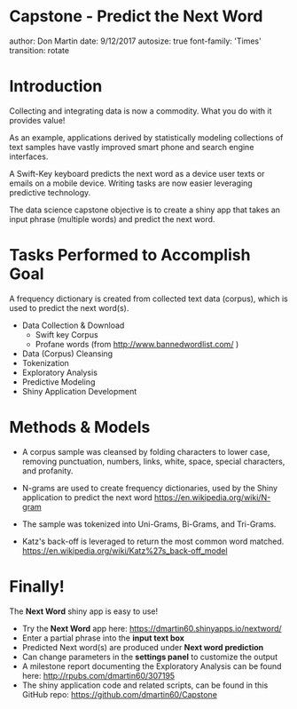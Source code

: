 Capstone - Predict the Next Word   
========================================================
author: Don Martin 
date: 9/12/2017
autosize: true
font-family: 'Times'
transition: rotate

Introduction
========================================================

Collecting and integrating data is now a commodity.  What you do with it provides value! 

As an example, applications derived by statistically modeling collections of text samples have vastly improved smart phone and search engine interfaces.

A Swift-Key keyboard predicts the next word as a device user texts or emails on a mobile device. Writing tasks are now easier leveraging predictive technology.  

The data science capstone objective is to create a shiny app that takes an input phrase (multiple words) and predict the next word.  



Tasks Performed to Accomplish Goal
========================================================

A frequency dictionary is created from collected text data (corpus), which is used to predict the next word(s).

- Data Collection & Download
  * Swift key Corpus 
  * Profane words (from http://www.bannedwordlist.com/ )
- Data (Corpus) Cleansing
- Tokenization
- Exploratory Analysis
- Predictive Modeling
- Shiny Application Development


Methods & Models
========================================================

- A corpus sample was cleansed by folding characters to lower case, removing punctuation, numbers, links, white, space, special characters, and profanity.

- N-grams are used to create frequency dictionaries, used by the Shiny application to predict the next word
https://en.wikipedia.org/wiki/N-gram

- The sample was tokenized into Uni-Grams, Bi-Grams, and Tri-Grams.

- Katz's back-off is leveraged to return the most common word matched.
https://en.wikipedia.org/wiki/Katz%27s_back-off_model
 
Finally!
========================================================
 
The **Next Word** shiny app is easy to use! 
- Try the **Next Word** app here: https://dmartin60.shinyapps.io/nextword/
- Enter a partial phrase into the **input text box**
- Predicted Next word(s) are produced under **Next word prediction**
- Can change parameters in the **settings panel** to customize the output
- A milestone report documenting the Exploratory Analysis can be found here: http://rpubs.com/dmartin60/307195
- The shiny application code and related scripts, can be found in this GitHub repo: https://github.com/dmartin60/Capstone


 
